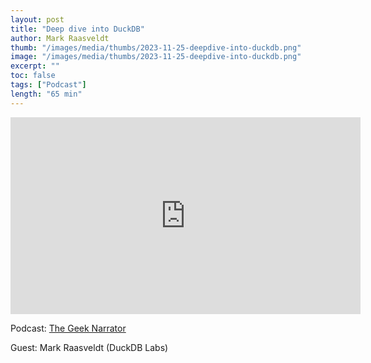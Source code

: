 ```yaml
---
layout: post
title: "Deep dive into DuckDB"
author: Mark Raasveldt
thumb: "/images/media/thumbs/2023-11-25-deepdive-into-duckdb.png"
image: "/images/media/thumbs/2023-11-25-deepdive-into-duckdb.png"
excerpt: ""
toc: false
tags: ["Podcast"]
length: "65 min"
---
```


<div class="video-container">
<iframe width="560" height="315" src="https://www.youtube-nocookie.com/embed/f9QlkXW4H9A?si=7nUCLymvtVwG51nc" title="YouTube video player" frameborder="0" allow="accelerometer; autoplay; clipboard-write; encrypted-media; gyroscope; picture-in-picture; web-share" referrerpolicy="strict-origin-when-cross-origin" allowfullscreen></iframe>
</div>

Podcast: [The Geek Narrator](https://www.geeknarrator.com/)

Guest: Mark Raasveldt (DuckDB Labs)
